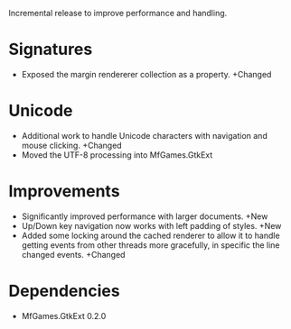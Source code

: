 Incremental release to improve performance and handling.

# Signatures

- Exposed the margin rendererer collection as a property. +Changed

# Unicode

- Additional work to handle Unicode characters with navigation and mouse clicking. +Changed
- Moved the UTF-8 processing into MfGames.GtkExt

# Improvements

- Significantly improved performance with larger documents. +New
- Up/Down key navigation now works with left padding of styles. +New
- Added some locking around the cached renderer to allow it to handle getting events from other threads more gracefully, in specific the line changed events. +Changed

# Dependencies

- MfGames.GtkExt 0.2.0

